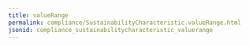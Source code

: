 ```yaml
---
title: valueRange
permalink: compliance/SustainabilityCharacteristic.valueRange.html
jsonid: compliance_sustainabilitycharacteristic_valuerange
---
```

